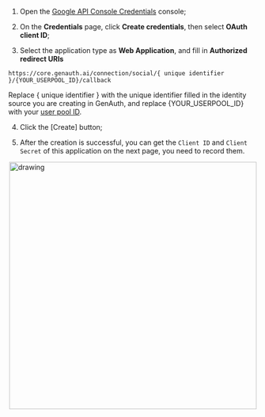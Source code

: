 <IntegrationDetailCard title="Create an OAuth application in the Google Developer Console">

1. Open the [Google API Console Credentials](https://console.developers.google.com/apis/credentials) console;

2. On the **Credentials** page, click **Create credentials**, then select **OAuth client ID**;

3. Select the application type as **Web Application**, and fill in **Authorized redirect URIs**

`https://core.genauth.ai/connection/social/{ unique identifier }/{YOUR_USERPOOL_ID}/callback`

Replace { unique identifier } with the unique identifier filled in the identity source you are creating in GenAuth, and replace {YOUR_USERPOOL_ID} with your [user pool ID](/guides/faqs/get-userpool-id-and-secret.md).

4. Click the [Create] button;

5. After the creation is successful, you can get the `Client ID` and `Client Secret` of this application on the next page, you need to record them.

<img src="~@imagesZhCn/connections/Xnip2021-03-04_14-01-57.png" alt="drawing" height=500 style="display:block;margin: 0 auto;"/>

</IntegrationDetailCard>

